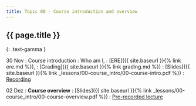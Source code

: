 ```yaml
---
title: Topic 00 - Course introduction and overview
---
```


## {{ page.title }}
{: .text-gamma }

30 Nov
: Course introduction
  : Who am I,
  : [ERE]({{ site.baseurl }}{% link ere.md %}),
  : [Grading]({{ site.baseurl }}{% link grading.md %})
: [Slides]({{ site.baseurl }}{% link _lessons/00-course_intro/00-course-intro.pdf %})
: [Recording](https://youtu.be/nYZKw0Krr_0)

02 Dez
: **Course overview**
  : [Slides]({{ site.baseurl }}{% link _lessons/00-course_intro/00-course-overview.pdf %})
  : [Pre-recorded lecture](https://www.youtube.com/playlist?list=PLeIbBi3CwMZwtZLp1C0jv1mmXL5wTWZ6k)
